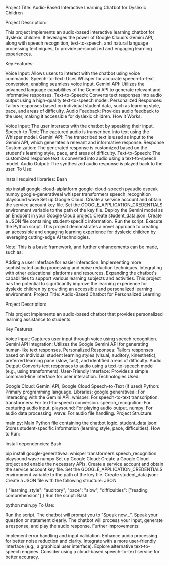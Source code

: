 Project Title: Audio-Based Interactive Learning Chatbot for Dyslexic Children

Project Description:

This project implements an audio-based interactive learning chatbot for dyslexic children. It leverages the power of Google Cloud's Gemini API, along with speech recognition, text-to-speech, and natural language processing techniques, to provide personalized and engaging learning experiences.

Key Features:

Voice Input: Allows users to interact with the chatbot using voice commands.
Speech-to-Text: Uses Whisper for accurate speech-to-text conversion, enabling seamless voice input.
Gemini API: Utilizes the advanced language capabilities of the Gemini API to generate relevant and informative responses.
Text-to-Speech: Converts text responses into audio output using a high-quality text-to-speech model.
Personalized Responses: Tailors responses based on individual student data, such as learning style, pace, and areas of difficulty.
Audio Feedback: Provides audio feedback to the user, making it accessible for dyslexic children.
How it Works:

Voice Input: The user interacts with the chatbot by speaking their input.
Speech-to-Text: The captured audio is transcribed into text using the Whisper model.
Gemini API: The transcribed text is used as input to the Gemini API, which generates a relevant and informative response.
Response Customization: The generated response is customized based on the student's learning style, pace, and areas of difficulty.
Text-to-Speech: The customized response text is converted into audio using a text-to-speech model.
Audio Output: The synthesized audio response is played back to the user.
To Use:

Install required libraries:
Bash

pip install google-cloud-aiplatform google-cloud-speech pyaudio espeak numpy google-generativeai whisper transformers speech_recognition playsound wave 
Set up Google Cloud:
Create a service account and obtain the service account key file.
Set the GOOGLE_APPLICATION_CREDENTIALS environment variable to the path of the key file.
Deploy the Gemini model as an Endpoint in your Google Cloud project.
Create student_data.json: Create a JSON file containing student-specific information.
Run the script: Execute the Python script.
This project demonstrates a novel approach to creating an accessible and engaging learning experience for dyslexic children by leveraging cutting-edge AI technologies.

Note: This is a basic framework, and further enhancements can be made, such as:

Adding a user interface for easier interaction.
Implementing more sophisticated audio processing and noise reduction techniques.
Integrating with other educational platforms and resources.
Expanding the chatbot's capabilities to support various learning subjects and activities.
This project has the potential to significantly improve the learning experience for dyslexic children by providing an accessible and personalized learning environment.
Project Title: Audio-Based Chatbot for Personalized Learning

Project Description:

This project implements an audio-based chatbot that provides personalized learning assistance to students.

Key Features:

Voice Input: Captures user input through voice using speech recognition.
Gemini API Integration: Utilizes the Google Gemini API for generating human-like text responses.
Personalized Responses: Tailors responses based on individual student learning styles (visual, auditory, kinesthetic), preferred learning pace (slow, fast), and identified areas of difficulty.
Audio Output: Converts text responses to audio using a text-to-speech model (e.g., using transformers).
User-Friendly Interface: Provides a simple command-line interface for user interaction.
Technologies Used:

Google Cloud: Gemini API, Google Cloud Speech-to-Text (if used)
Python: Primary programming language.
Libraries:
google.generativeai: For interacting with the Gemini API.
whisper: For speech-to-text transcription.
transformers: For text-to-speech conversion.
speech_recognition: For capturing audio input.
playsound: For playing audio output.
numpy: For audio data processing.
wave: For audio file handling.
Project Structure:

main.py: Main Python file containing the chatbot logic.
student_data.json: Stores student-specific information (learning style, pace, difficulties).
How to Run:

Install dependencies:
Bash

pip install google-generativeai whisper transformers speech_recognition playsound wave numpy 
Set up Google Cloud:
Create a Google Cloud project and enable the necessary APIs.
Create a service account and obtain the service account key file.
Set the GOOGLE_APPLICATION_CREDENTIALS environment variable to the path of the key file.
Create student_data.json:
Create a JSON file with the following structure:
JSON

{
    "learning_style": "auditory", 
    "pace": "slow", 
    "difficulties": ["reading comprehension"] 
}
Run the script:
Bash

python main.py 
To Use:

Run the script.
The chatbot will prompt you to "Speak now...".
Speak your question or statement clearly.
The chatbot will process your input, generate a response, and play the audio response.
Further Improvements:

Implement error handling and input validation.
Enhance audio processing for better noise reduction and clarity.
Integrate with a more user-friendly interface (e.g., a graphical user interface).
Explore alternative text-to-speech engines.
Consider using a cloud-based speech-to-text service for better accuracy.
